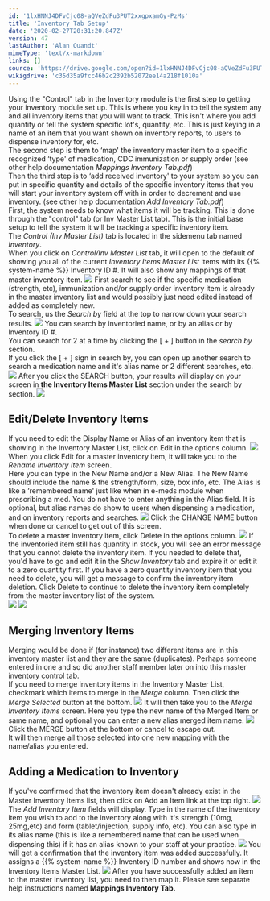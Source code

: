 ```yaml
---
id: '1lxHNNJ4DFvCjc08-aQVeZdFu3PUT2xxgpxamGy-PzMs'
title: 'Inventory Tab Setup'
date: '2020-02-27T20:31:20.847Z'
version: 47
lastAuthor: 'Alan Quandt'
mimeType: 'text/x-markdown'
links: []
source: 'https://drive.google.com/open?id=1lxHNNJ4DFvCjc08-aQVeZdFu3PUT2xxgpxamGy-PzMs'
wikigdrive: 'c35d35a9fcc46b2c2392b52072ee14a218f1010a'
---
```

Using the "Control" tab in the Inventory module is the first step to getting your inventory module set up. This is where you key in to tell the system any and all inventory items that you will want to track. This isn't where you add quantity or tell the system specific lot's, quantity, etc. This is just keying in a name of an item that you want shown on inventory reports, to users to dispense inventory for, etc.  
The second step is them to ‘map' the inventory master item to a specific recognized ‘type' of medication, CDC immunization or supply order (see other help documentation *Mappings Inventory Tab.pdf*)  
Then the third step is to ‘add received inventory' to your system so you can put in specific quantity and details of the specific inventory items that you will start your inventory system off with in order to decrement and use inventory. (see other help documentation *Add Inventory Tab.pdf*)  
First, the system needs to know what items it will be tracking. This is done through the "control" tab (or Inv Master List tab). This is the initial base setup to tell the system it will be tracking a specific inventory item.  
The *Control (Inv Master List)* tab is located in the sidemenu tab named *Inventory*.  
When you click on *Control/Inv Master List* tab, it will open to the default of showing you all of the current *Inventory Items Master List* items with its {{% system-name %}} Inventory ID #. It will also show any mappings of that master inventory item.
![](../inventory-tab-setup.assets/7b512e8c71eca76a8f6395f7238d91ef.png)
First search to see if the specific medication (strength, etc), immunization and/or supply order inventory item is already in the master inventory list and would possibly just need edited instead of added as completely new.  
To search, us the *Search by* field at the top to narrow down your search results.
![](../inventory-tab-setup.assets/0ef22408eaa26acb51c812c98148e857.png)
You can search by inventoried name, or by an alias or by Inventory ID #.  
You can search for 2 at a time by clicking the [ + ] button in the *search by* section.  
If you click the [ + ] sign in search by, you can open up another search to search a medication name and it's alias name or 2 different searches, etc.
![](../inventory-tab-setup.assets/d8ea3dd5be1feb9f2658d00936757c13.png)
After you click the SEARCH button, your results will display on your screen in **the Inventory Items Master List** section under the search by section.
![](../inventory-tab-setup.assets/5621773935984fc6a553543d2e56c480.png)

## Edit/Delete Inventory Items

If you need to edit the Display Name or Alias of an inventory item that is showing in the Inventory Master List, click on Edit in the options column.
![](../inventory-tab-setup.assets/fa5e03c538a1c880a44e8f37959cc35f.png)
When you click Edit for a master inventory item, it will take you to the *Rename Inventory Item* screen.  
Here you can type in the New Name and/or a New Alias. The New Name should include the name & the strength/form, size, box info, etc. The Alias is like a ‘remembered name' just like when in e-meds module when prescribing a med. You do not have to enter anything in the Alias field. It is optional, but alias names do show to users when dispensing a medication, and on inventory reports and searches.
![](../inventory-tab-setup.assets/a223e93feea47f14b33e8aee6bf1f8ac.png)
Click the CHANGE NAME button when done or cancel to get out of this screen.  
To delete a master inventory item, click Delete in the options column.
![](../inventory-tab-setup.assets/1c413c7dc4eff8e6124858acd7c36cae.png)
If the inventoried item still has quantity in stock, you will see an error message that you cannot delete the inventory item. If you needed to delete that, you'd have to go and edit it in the *Show Inventory* tab and expire it or edit it to a zero quantity first. If you have a zero quantity inventory item that you need to delete, you will get a message to confirm the inventory item deletion. Click Delete to continue to delete the inventory item completely from the master inventory list of the system.  
![](../inventory-tab-setup.assets/bd2b89142c4e08d4a253e6f766bdd177.png) ![](../inventory-tab-setup.assets/90820dc231582162138f03f200ee0d5e.png)

## Merging Inventory Items

Merging would be done if (for instance) two different items are in this inventory master list and they are the same (duplicates). Perhaps someone entered in one and so did another staff member later on into this master inventory control tab.  
If you need to merge inventory items in the Inventory Master List, checkmark which items to merge in the *Merge* column. Then click the *Merge Selected* button at the bottom.
![](../inventory-tab-setup.assets/9a2e38c3e85d676c274dc88ce05e616b.png)
It will then take you to the *Merge Inventory Items* screen. Here you type the new name of the Merged Item or same name, and optional you can enter a new alias merged item name.
![](../inventory-tab-setup.assets/270936d00409fc296383797173713aea.png)
Click the MERGE button at the bottom or cancel to escape out.  
It will then merge all those selected into one new mapping with the name/alias you entered.

## Adding a Medication to Inventory

If you've confirmed that the inventory item doesn't already exist in the Master Inventory Items list, then click on Add an Item link at the top right.
![](../inventory-tab-setup.assets/b0b5601b7d5983207f069990ce675b15.png)
The *Add Inventory Item* fields will display. Type in the name of the inventory item you wish to add to the inventory along with it's strength (10mg, 25mg,etc) and form (tablet/injection, supply info, etc). You can also type in its alias name (this is like a remembered name that can be used when dispensing this) if it has an alias known to your staff at your practice.
![](../inventory-tab-setup.assets/c2f63de3c83e0328babed00db7c0859e.png)
You will get a confirmation that the inventory item was added successfully. It assigns a {{% system-name %}} Inventory ID number and shows now in the Inventory Items Master List.
![](../inventory-tab-setup.assets/9e766c840ed7ed1f2551ba749cf30bef.png)
After you have successfully added an item to the master inventory list, you need to then map it. Please see separate help instructions named **Mappings Inventory Tab.**
